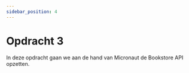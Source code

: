```yaml
---
sidebar_position: 4
---
```


# Opdracht 3
In deze opdracht gaan we aan de hand van Micronaut de Bookstore API opzetten.
